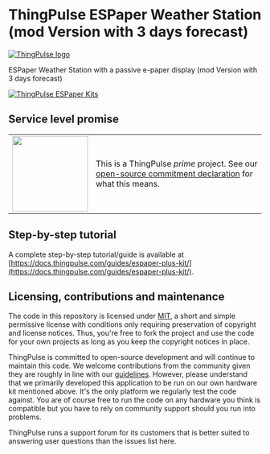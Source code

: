 # ThingPulse ESPaper Weather Station (mod Version with 3 days forecast)

[![ThingPulse logo](https://thingpulse.com/assets/ThingPulse-w300.svg)](https://thingpulse.com)

ESPaper Weather Station with a passive e-paper display (mod Version with 3 days forecast)

[![ThingPulse ESPaper Kits](https://thingpulse.com/wp-content/uploads/2018/01/FrontWeatherAppReflection-e1515916701463.jpg)](https://thingpulse.com/product-category/espaper-epaper-kits/)

## Service level promise

<table><tr><td><img src="https://thingpulse.com/assets/ThingPulse-open-source-prime.png" width="150">
</td><td>This is a ThingPulse <em>prime</em> project. See our <a href="https://thingpulse.com/about/open-source-commitment/">open-source commitment declaration</a> for what this means.</td></tr></table>

## Step-by-step tutorial

A complete step-by-step tutorial/guide is available at [https://docs.thingpulse.com/guides/espaper-plus-kit/](https://docs.thingpulse.com/guides/espaper-plus-kit/).

## Licensing, contributions and maintenance

The code in this repository is licensed under [MIT](https://en.wikipedia.org/wiki/MIT_License), a short and simple permissive license with conditions only requiring preservation of copyright and license notices. Thus, you're free to fork the project and use the code for your own projects as long as you keep the copyright notices in place.

ThingPulse is committed to open-source development and will continue to maintain this code. We welcome contributions from the community given they are roughly in line with our [guidelines](CONTRIBUTING.md). However, please understand that we primarily developed this application to be run on our own hardware kit mentioned above. It's the only platform we regularly test the code against. You are of course free to run the code on any hardware you think is compatible but you have to rely on community support should you run into problems. 

ThingPulse runs a support forum for its customers that is better suited to answering user questions than the issues list here.
